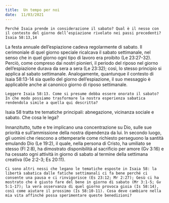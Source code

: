```yaml
---
title:  Un tempo per noi
date:  11/03/2021
---
```


`Perché Isaia prende in considerazione il sabato? Qual è il nesso con il contesto del giorno dell’espiazione rivelato nei passi precedenti? Isaia 58:13,14`

La festa annuale dell’espiazione cadeva regolarmente di sabato. Il cerimoniale di quel giorno speciale ricalcava il sabato settimanale, nel senso che in quel giorno ogni tipo di lavoro era proibito (Le 23:27-32). Perciò, come compreso dai nostri pionieri, il periodo del riposo nel giorno dell’espiazione durava da sera a sera (Le 23:32); così, lo stesso principio si applica al sabato settimanale. Analogamente, quantunque il contesto di Isaia 58:13-14 sia quello del giorno dell’espiazione, il suo messaggio è applicabile anche al canonico giorno di riposo settimanale.

`Leggere Isaia 58:13. Come si presume debba essere onorato il sabato? In che modo possiamo trasformare la nostra esperienza sabatica rendendola simile a quella qui descritta?`

Isaia 58 tratta tre tematiche principali: abnegazione, vicinanza sociale e sabato. Che cosa le lega?

Innanzitutto, tutte e tre implicano una concentrazione su Dio, sulle sue priorità e sull’ammissione della nostra dipendenza da lui. In secondo luogo, gli uomini che riescono a ottemperarle come richiesto perseguono la santità emulando Dio (Le 19:2), il quale, nella persona di Cristo, ha umiliato se stesso (Fl 2:8), ha dimostrato disponibilità al sacrificio per amore (Gv 3:16) e ha cessato ogni attività in giorno di sabato al termine della settimana creativa (Ge 2:2-3; Es 20:11).

`Ci sono altri nessi che legano le tematiche esposte in Isaia 58: la libertà sabatica dalle fatiche settimanali ci fa bene perché ci consente una pausa e ci rinvigorisce (Es 23:12; Mr 2:27); Gesù ci ha mostrato che è giusto fare del bene in giorno di sabato (Mr 3:1-5; Gv 5:1-17); la vera osservanza di quel giorno provoca gioia (Is 58:14), così come aiutare il prossimo (Is 58:10-11). Cosa deve cambiare nella mia vita affinché possa sperimentare queste benedizioni?`